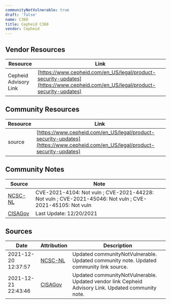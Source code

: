 ```yaml
---
communityNotVulnerable: true
draft: 'false'
name: C360
title: Cepheid C360
vendor: Cepheid
---
```


## Vendor Resources
| Resource | Link |
| --- | --- |
| Cepheid Advisory Link | [https://www.cepheid.com/en_US/legal/product-security-updates](https://www.cepheid.com/en_US/legal/product-security-updates) |

## Community Resources
| Resource | Link |
| --- | --- |
| source | [https://www.cepheid.com/en_US/legal/product-security-updates](https://www.cepheid.com/en_US/legal/product-security-updates) |

## Community Notes
| Source | Note |
| --- | --- |
| [NCSC-NL](https://github.com/NCSC-NL/log4shell/blob/main/software/README.md) | CVE-2021-4104: Not vuln ; CVE-2021-44228: Not vuln ; CVE-2021-45046: Not vuln ; CVE-2021-45105: Not vuln </ul> |
| [CISAGov](https://raw.githubusercontent.com/cisagov/log4j-affected-db/develop/README.md) | Last Update: 12/20/2021 |

## Sources
| Date | Attribution | Description |
| --- | --- | --- |
| 2021-12-20 12:37:57 | [NCSC-NL](https://github.com/NCSC-NL/log4shell/blob/main/software/README.md) | Updated communityNotVulnerable. Updated community note. Updated community link source.  |
| 2021-12-21 22:43:46 | [CISAGov](https://raw.githubusercontent.com/cisagov/log4j-affected-db/develop/README.md) | Updated communityNotVulnerable. Updated vendor link Cepheid Advisory Link. Updated community note.  |
